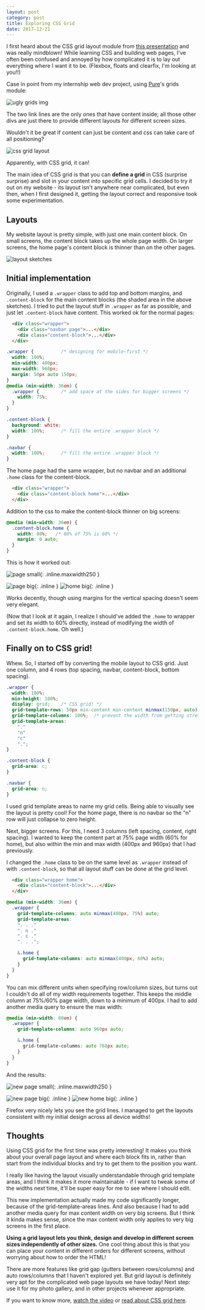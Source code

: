 ```yaml
---
layout: post
category: post
title: Exploring CSS Grid
date: 2017-12-21
---
```


I first heard about the CSS grid layout module from [this presentation][css grid video] and was really mindblown! While learning CSS and building web pages, I've often been confused and annoyed by how complicated it is to lay out everything where I want it to be. (Flexbox, floats and clearfix, I'm looking at you!!)

Case in point from my internship web dev project, using [Pure][purecss]'s grids module:

![ugly grids img]

The two link lines are the only ones that have content inside; all those other divs are just there to provide different layouts for different screen sizes.

Wouldn't it be great if content can just be content and css can take care of all positioning?

![css grid layout]

Apparently, with CSS grid, it can!

The main idea of CSS grid is that you can **define a grid** in CSS (surprise surprise) and slot in your content into specific grid cells. I decided to try it out on my website - its layout isn't anywhere near complicated, but even then, when I first designed it, getting the layout correct and responsive took some experimentation.

## Layouts

My website layout is pretty simple, with just one main content block. On small screens, the content block takes up the whole page width. On larger screens, the home page's content block is thinner than on the other pages.

![layout sketches]

## Initial implementation

Originally, I used a `.wrapper` class to add top and bottom margins, and `.content-block` for the main content blocks (the shaded area in the above sketches). I tried to put the layout stuff in `.wrapper` as far as possible, and just let `.content-block` have content. This worked ok for the normal pages:

```html
  <div class="wrapper">
    <div class="navbar page">...</div>
    <div class="content-block">...</div>
  </div>
```
```css
.wrapper {          /* designing for mobile-first */
  width: 100%;
  min-width: 400px;
  max-width: 960px;
  margin: 50px auto 150px;
}
@media (min-width: 36em) {
  .wrapper {        /* add space at the sides for bigger screens */
    width: 75%;
  }
}

.content-block {
  background: white;
  width: 100%;      /* fill the entire .wrapper block */
}

.navbar {
  width: 100%;      /* fill the entire .wrapper block */
}
```

The home page had the same wrapper, but no navbar and an additional `.home` class for the content-block.

```html
  <div class="wrapper">
    <div class="content-block home">...</div>
  </div>
```

Addition to the css to make the content-block thinner on big screens:
```css
@media (min-width: 36em) {
  .content-block.home { 
    width: 80%;   /* 80% of 75% is 60% */
    margin: 0 auto;
  }
}
```

This is how it worked out:

![page small]{: .inline.maxwidth250 }

![page big]{: .inline }
![home big]{: .inline }

Works decently, though using margins for the vertical spacing doesn't seem very elegant.

(Now that I look at it again, I realize I should've added the `.home` to wrapper and set its width to 60% directly, instead of modifying the width of `.content-block.home`. Oh well.)


## Finally on to CSS grid!

Whew. So, I started off by converting the mobile layout to CSS grid. Just one column, and 4 rows (top spacing, navbar, content-block, bottom spacing).

```css
.wrapper {
  width: 100%;
  min-height: 100%;
  display: grid;    /* CSS grid! */
  grid-template-rows: 50px min-content min-content minmax(150px, auto);
  grid-template-columns: 100%;  /* prevent the width from getting stretched by these code blocks */
  grid-template-areas:
    "."
    "n"
    "c"
    ".";
}

.content-block {
  grid-area: c;
}

.navbar {
  grid-area: n;
}
```

I used grid template areas to name my grid cells. Being able to visually see the layout is pretty cool! For the home page, there is no navbar so the "n" row will just collapse to zero height.

Next, bigger screens. For this, I need 3 columns (left spacing, content, right spacing). I wanted to keep the content part at 75% page width (60% for home), but also within the min and max width (400px and 960px) that I had previously.

I changed the `.home` class to be on the same level as `.wrapper` instead of with `.content-block`, so that all layout stuff can be done at the grid level.

```html
  <div class="wrapper home">
    <div class="content-block">...</div>
  </div>
```

```css
@media (min-width: 36em) {
  .wrapper {
    grid-template-columns: auto minmax(400px, 75%) auto;
    grid-template-areas:
    ". . ."
    ". n ."
    ". c ."
    ". . .";

    &.home {
      grid-template-columns: auto minmax(400px, 60%) auto;
    }
  }
}

```

You can mix different units when specifying row/column sizes, but turns out I couldn't do all of my width requirements together. This keeps the middle column at 75%/60% page width, down to a minimum of 400px. I had to add another media query to ensure the max width:

```css
@media (min-width: 80em) {
  .wrapper {
    grid-template-columns: auto 960px auto;

    &.home {
      grid-template-columms: auto 768px auto;
    }
  }
}
```

And the results:

![new page small]{: .inline.maxwidth250 }

![new page big]{: .inline }
![new home big]{: .inline }

Firefox very nicely lets you see the grid lines. I managed to get the layouts consistent with my initial design across all device widths!

## Thoughts

Using CSS grid for the first time was pretty interesting! It makes you think about your overall page layout and where each block fits in, rather than start from the individual blocks and try to get them to the position you want.

I really like having the layout visually understandable through grid template areas, and I think it makes it more maintainable - if I want to tweak some of the widths next time, it'll be super easy for me to see where I should edit.

This new implementation actually made my code significantly longer, because of the grid-template-areas lines. And also because I had to add another media query for max content width on very big screens. But I think it kinda makes sense, since the max content width only applies to very big screens in the first place. 

**Using a grid layout lets you think, design and develop in different screen sizes independently of other sizes.** One cool thing about this is that you can place your content in different orders for different screens, without worrying about how to order the HTML!

There are more features like grid gap (gutters between rows/columns) and auto rows/columns that I haven't explored yet. But grid layout is definitely very apt for the complicated web page layouts we have today! Next step: use it for my photo gallery, and in other projects whenever appropriate.

If you want to know more, [watch the video][css grid video] or [read about CSS grid here][css grid article].


[css grid video]: https://www.youtube.com/watch?v=7kVeCqQCxlk
[css grid article]: https://www.smashingmagazine.com/2017/06/building-production-ready-css-grid-layout
[purecss]: http://purecss.io/
[ugly grids img]: /assets/img/2017-12-21-css-grid/ugly-grids.png
[css grid layout]: /assets/img/2017-12-21-css-grid/css-grid-layout.png
[layout sketches]: /assets/img/2017-12-21-css-grid/layout-sketches.jpg
[page small]: /assets/img/2017-12-21-css-grid/orig-page-small.png
[page big]: /assets/img/2017-12-21-css-grid/orig-page-big.png
[home big]: /assets/img/2017-12-21-css-grid/orig-home-big.png
[new page small]: /assets/img/2017-12-21-css-grid/new-page-small.png
[new page big]: /assets/img/2017-12-21-css-grid/new-page-big.png
[new home big]: /assets/img/2017-12-21-css-grid/new-home-big.png

